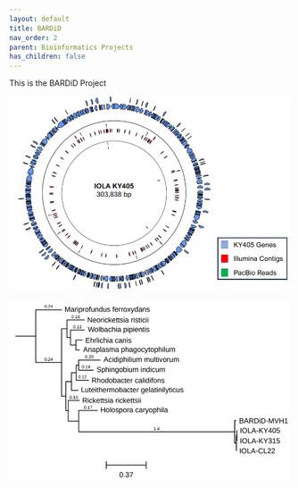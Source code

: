 ```yaml
---
layout: default
title: BARDiD
nav_order: 2
parent: Bioinformatics Projects
has_children: false
---
```


This is the BARDiD Project

![phylo](/images/bardid_1.png)

![iola](/images/bardid_2.png)
